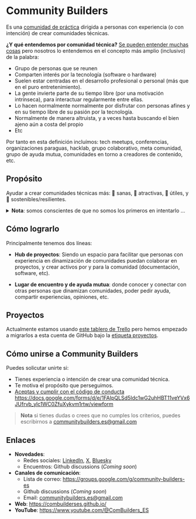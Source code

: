 # Community Builders

Es una [comunidad de práctica](https://es.wikipedia.org/wiki/Comunidad_de_pr%C3%A1ctica) dirigida a personas con experiencia (o con intención) de crear comunidades técnicas.

**¿Y qué entendemos por comunidad técnica?**
[Se pueden entender muchas cosas](https://www.rauljimenez.info/es/blog/what-is-a-technical-community) pero nosotros lo entendemos en el concepto más amplio (inclusivo) de la palabra: 

* Grupo de personas que se reunen
* Comparten interés por la tecnología (software o hardware)
* Suelen estar centradas en el desarrollo profesional o personal (más que en el puro entretenimiento).
* La gente invierte parte de su tiempo libre (por una motivación intrínseca), para interactuar regularmente entre ellas.
* Lo hacen normalmente normalmente por disfrutar con personas afines y en su tiempo libre de su pasión por la tecnología. 
* Normalmente de manera altruista, y a veces hasta buscando el bien ajeno aún a costa del propio
* Etc

Por tanto en esta definición incluímos: tech meetups, conferencias, organizaciones paraguas, hacklab, grupo colaborativo, meta comunidad, grupo de ayuda mutua, comunidades en torno a creadores de contenido, etc.

## Propósito

Ayudar a crear comunidades técnicas más: 🌱 sanas, 🧲 atractivas, 🎯 útiles, y 💪 sostenibles/resilientes.

<details>
 <summary><strong>Nota</strong>: somos conscientes de que no somos los primeros en intentarlo ...</summary>
  
 ... pero arrancamos esta porque actualmente [no encontramos ninguna activa](https://www.rauljimenez.info/es/docs/communities/other-resources-for-community-organizers#iniciativas). Intentaremos aprovechar dentro de lo posible el trabajo hecho anteriormente por otras.

</details>

## Cómo lograrlo

Principalmente tenemos dos líneas:

* **Hub de proyectos**: Siendo un espacio para facilitar que personas con experiencia en dinamización de comunidades puedan colaborar en proyectos, y crear activos por y para la comunidad (documentación, software, etc).

* **Lugar de encuentro y de ayuda mutua**: donde conocer y conectar con otras personas que dinamizan comunidades, poder pedir ayuda, compartir experiencias, opiniones, etc.

## Proyectos

Actualmente estamos usando [este tablero de Trello](https://trello.com/b/fizmMeL8/comunidad-de-personas-que-dinamizan-comunidades) pero hemos empezado a migrarlos a esta cuenta de GitHub bajo la [etiqueta proyectos](https://github.com/search?q=topic%3Aproyecto+org%3AComBuildersES+fork%3Atrue&type=repositories).

## Cómo unirse a Community Builders

Puedes solicutar unirte si:
* Tienes experiencia o intención de crear una comunidad técnica.
* Te motiva el propósito que perseguimos.
* [Aceptas y cumplir con el código de conducta](https://docs.google.com/presentation/d/1aKF09HUjtchR3m6ys2ne-zL9exFkp7I31QqJJMrFwiA/edit?usp=sharing)
https://docs.google.com/forms/d/e/1FAIpQLSd5Idc1wG2uhHBT11veYVx6JUfrvb_ylc1WC0ZfuXykvm1rtw/viewform

> **Nota** si tienes dudas o crees que no cumples los criterios, puedes escribirnos a communitybuilders.es@gmail.com

## Enlaces

* **Novedades**:
  * Redes sociales: [LinkedIn](https://www.linkedin.com/company/combuilders-es/?viewAsMember=true), [X](https://x.com/ComBuilders_ES), [Bluesky](https://bsky.app/profile/communitybuilders.bsky.social)
  * Encuentros: Github discussions (*Coming soon*)
* **Canales de comunicación**:
  * Lista de correo: https://groups.google.com/g/community-builders-es
  * Github discussions (*Coming soon*)
  * Email: communitybuilders.es@gmail.com
* **Web**: https://combuilderses.github.io/
* **YouTube**: https://www.youtube.com/@ComBuilders_ES
